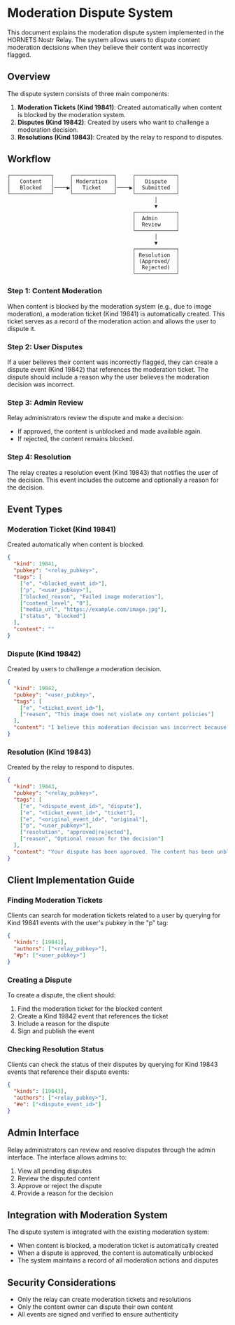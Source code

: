 # Moderation Dispute System

This document explains the moderation dispute system implemented in the HORNETS Nostr Relay. The system allows users to dispute content moderation decisions when they believe their content was incorrectly flagged.

## Overview

The dispute system consists of three main components:

1. **Moderation Tickets (Kind 19841)**: Created automatically when content is blocked by the moderation system.
2. **Disputes (Kind 19842)**: Created by users who want to challenge a moderation decision.
3. **Resolutions (Kind 19843)**: Created by the relay to respond to disputes.

## Workflow

```
┌─────────────┐     ┌─────────────┐     ┌─────────────┐
│   Content   │     │ Moderation  │     │   Dispute   │
│   Blocked   │────▶│   Ticket    │────▶│  Submitted  │
└─────────────┘     └─────────────┘     └─────────────┘
                                               │
                                               ▼
                                        ┌─────────────┐
                                        │  Admin      │
                                        │  Review     │
                                        └─────────────┘
                                               │
                                               ▼
                                        ┌─────────────┐
                                        │ Resolution  │
                                        │ (Approved/  │
                                        │  Rejected)  │
                                        └─────────────┘
```

### Step 1: Content Moderation

When content is blocked by the moderation system (e.g., due to image moderation), a moderation ticket (Kind 19841) is automatically created. This ticket serves as a record of the moderation action and allows the user to dispute it.

### Step 2: User Disputes

If a user believes their content was incorrectly flagged, they can create a dispute event (Kind 19842) that references the moderation ticket. The dispute should include a reason why the user believes the moderation decision was incorrect.

### Step 3: Admin Review

Relay administrators review the dispute and make a decision:

- If approved, the content is unblocked and made available again.
- If rejected, the content remains blocked.

### Step 4: Resolution

The relay creates a resolution event (Kind 19843) that notifies the user of the decision. This event includes the outcome and optionally a reason for the decision.

## Event Types

### Moderation Ticket (Kind 19841)

Created automatically when content is blocked.

```json
{
  "kind": 19841,
  "pubkey": "<relay_pubkey>",
  "tags": [
    ["e", "<blocked_event_id>"],
    ["p", "<user_pubkey>"],
    ["blocked_reason", "Failed image moderation"],
    ["content_level", "0"],
    ["media_url", "https://example.com/image.jpg"],
    ["status", "blocked"]
  ],
  "content": ""
}
```

### Dispute (Kind 19842)

Created by users to challenge a moderation decision.

```json
{
  "kind": 19842,
  "pubkey": "<user_pubkey>",
  "tags": [
    ["e", "<ticket_event_id>"],
    ["reason", "This image does not violate any content policies"]
  ],
  "content": "I believe this moderation decision was incorrect because..."
}
```

### Resolution (Kind 19843)

Created by the relay to respond to disputes.

```json
{
  "kind": 19843,
  "pubkey": "<relay_pubkey>",
  "tags": [
    ["e", "<dispute_event_id>", "dispute"],
    ["e", "<ticket_event_id>", "ticket"],
    ["e", "<original_event_id>", "original"],
    ["p", "<user_pubkey>"],
    ["resolution", "approved|rejected"],
    ["reason", "Optional reason for the decision"]
  ],
  "content": "Your dispute has been approved. The content has been unblocked and is now available."
}
```

## Client Implementation Guide

### Finding Moderation Tickets

Clients can search for moderation tickets related to a user by querying for Kind 19841 events with the user's pubkey in the "p" tag:

```json
{
  "kinds": [19841],
  "authors": ["<relay_pubkey>"],
  "#p": ["<user_pubkey>"]
}
```

### Creating a Dispute

To create a dispute, the client should:

1. Find the moderation ticket for the blocked content
2. Create a Kind 19842 event that references the ticket
3. Include a reason for the dispute
4. Sign and publish the event

### Checking Resolution Status

Clients can check the status of their disputes by querying for Kind 19843 events that reference their dispute events:

```json
{
  "kinds": [19843],
  "authors": ["<relay_pubkey>"],
  "#e": ["<dispute_event_id>"]
}
```

## Admin Interface

Relay administrators can review and resolve disputes through the admin interface. The interface allows admins to:

1. View all pending disputes
2. Review the disputed content
3. Approve or reject the dispute
4. Provide a reason for the decision

## Integration with Moderation System

The dispute system is integrated with the existing moderation system:

- When content is blocked, a moderation ticket is automatically created
- When a dispute is approved, the content is automatically unblocked
- The system maintains a record of all moderation actions and disputes

## Security Considerations

- Only the relay can create moderation tickets and resolutions
- Only the content owner can dispute their own content
- All events are signed and verified to ensure authenticity
